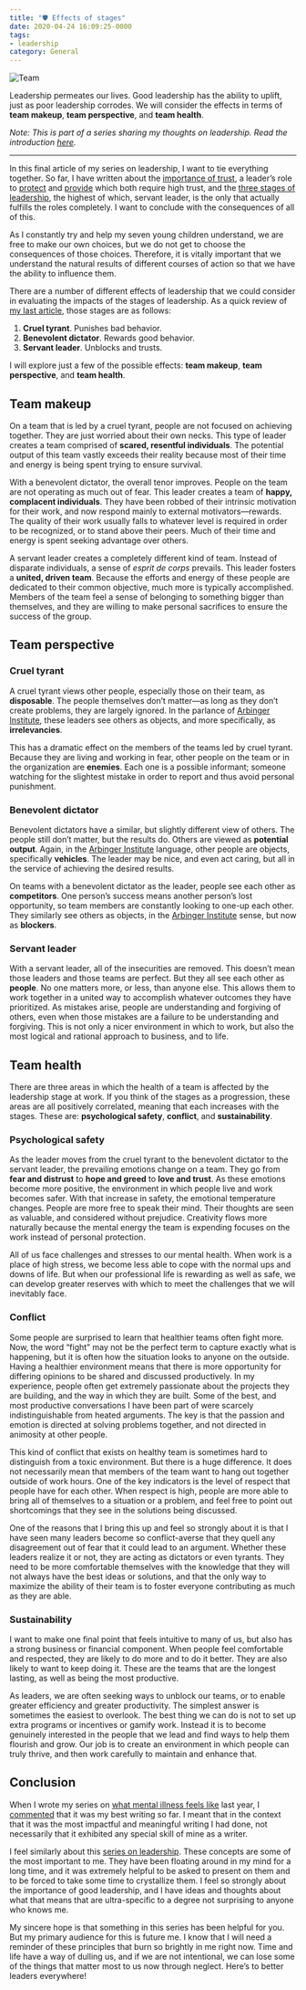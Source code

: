 ```yaml
---
title: "🛡 Effects of stages"
date: 2020-04-24 16:09:25-0000
tags:
- leadership
category: General
---
```


![Team](https://www.bennorris.blog/uploads/2020/eff11e3cd3.jpg)

Leadership permeates our lives. Good leadership has the ability to uplift, just as poor leadership corrodes. We will consider the effects in terms of **team makeup**, **team perspective**, and **team health**.

*Note: This is part of a series sharing my thoughts on leadership. Read the introduction [here](https://www.bennorris.org/2020/04/13/thoughts-on-leadership.html).*

***

In this final article of my series on leadership, I want to tie everything together. So far, I have written about the [importance of trust](https://www.bennorris.org/2020/04/14/leading-through-trust.html), a leader’s role to [protect](https://www.bennorris.org/2020/04/15/a-leaders-role.html) and [provide](https://www.bennorris.org/2020/04/17/a-leaders-role.html) which both require high trust, and the [three stages of leadership](https://www.bennorris.org/2020/04/21/stages-of-leadership.html), the highest of which, servant leader, is the only that actually fulfills the roles completely. I want to conclude with the consequences of all of this.

As I constantly try and help my seven young children understand, we are free to make our own choices, but we do not get to choose the consequences of those choices. Therefore, it is vitally important that we understand the natural results of different courses of action so that we have the ability to influence them.

There are a number of different effects of leadership that we could consider in evaluating the impacts of the stages of leadership. As a quick review of [my last article](https://www.bennorris.org/2020/04/21/stages-of-leadership.html), those stages are as follows:

1. **Cruel tyrant**. Punishes bad behavior.
2. **Benevolent dictator**. Rewards good behavior.
3. **Servant leader**. Unblocks and trusts.

I will explore just a few of the possible effects: **team makeup**, **team perspective**, and **team health**.


## Team makeup

On a team that is led by a cruel tyrant, people are not focused on achieving together. They are just worried about their own necks. This type of leader creates a team comprised of **scared, resentful individuals**. The potential output of this team vastly exceeds their reality because most of their time and energy is being spent trying to ensure survival.

With a benevolent dictator, the overall tenor improves. People on the team are not operating as much out of fear. This leader creates a team of **happy, complacent individuals**. They have been robbed of their intrinsic motivation for their work, and now respond mainly to external motivators—rewards. The quality of their work usually falls to whatever level is required in order to be recognized, or to stand above their peers. Much of their time and energy is spent seeking advantage over others.

A servant leader creates a completely different kind of team. Instead of disparate individuals, a sense of *esprit de corps* prevails. This leader fosters a **united, driven team**. Because the efforts and energy of these people are dedicated to their common objective, much more is typically accomplished. Members of the team feel a sense of belonging to something bigger than themselves, and they are willing to make personal sacrifices to ensure the success of the group.


## Team perspective

### Cruel tyrant

A cruel tyrant views other people, especially those on their team, as **disposable**. The people themselves don’t matter—as long as they don’t create problems, they are largely ignored. In the parlance of [Arbinger Institute](https://arbinger.com/home.html), these leaders see others as objects, and more specifically, as **irrelevancies**.

This has a dramatic effect on the members of the teams led by cruel tyrant. Because they are living and working in fear, other people on the team or in the organization are **enemies**. Each one is a possible informant; someone watching for the slightest mistake in order to report and thus avoid personal punishment.


### Benevolent dictator

Benevolent dictators have a similar, but slightly different view of others. The people still don’t matter, but the results do. Others are viewed as **potential output**. Again, in the [Arbinger Institute](https://arbinger.com/home.html) language, other people are objects, specifically **vehicles**. The leader may be nice, and even act caring, but all in the service of achieving the desired results.

On teams with a benevolent dictator as the leader, people see each other as **competitors**. One person’s success means another person’s lost opportunity, so team members are constantly looking to one-up each other. They similarly see others as objects, in the [Arbinger Institute](https://arbinger.com/home.html) sense, but now as **blockers**.


### Servant leader

With a servant leader, all of the insecurities are removed. This doesn’t mean those leaders and those teams are perfect. But they all see each other as **people**. No one matters more, or less, than anyone else. This allows them to work together in a united way to accomplish whatever outcomes they have prioritized. As mistakes arise, people are understanding and forgiving of others, even when those mistakes are a failure to be understanding and forgiving. This is not only a nicer environment in which to work, but also the most logical and rational approach to business, and to life.


## Team health

There are three areas in which the health of a team is affected by the leadership stage at work. If you think of the stages as a progression, these areas are all positively correlated, meaning that each increases with the stages. These are: **psychological safety**, **conflict**, and **sustainability**.


### Psychological safety

As the leader moves from the cruel tyrant to the benevolent dictator to the servant leader, the prevailing emotions change on a team. They go from **fear and distrust** to **hope and greed** to **love and trust**. As these emotions become more positive, the environment in which people live and work becomes safer. With that increase in safety, the emotional temperature changes. People are more free to speak their mind. Their thoughts are seen as valuable, and considered without prejudice. Creativity flows more naturally because the mental energy the team is expending focuses on the work instead of personal protection.

All of us face challenges and stresses to our mental health. When work is a place of high stress, we become less able to cope with the normal ups and downs of life. But when our professional life is rewarding as well as safe, we can develop greater reserves with which to meet the challenges that we will inevitably face.


### Conflict

Some people are surprised to learn that healthier teams often fight more. Now, the word “fight” may not be the perfect term to capture exactly what is happening, but it is often how the situation looks to anyone on the outside. Having a healthier environment means that there is more opportunity for differing opinions to be shared and discussed productively. In my experience, people often get extremely passionate about the projects they are building, and the way in which they are built. Some of the best, and most productive conversations I have been part of were scarcely indistinguishable from heated arguments. The key is that the passion and emotion is directed at solving problems together, and not directed in animosity at other people.

This kind of conflict that exists on healthy team is sometimes hard to distinguish from a toxic environment. But there is a huge difference. It does not necessarily mean that members of the team want to hang out together outside of work hours. One of the key indicators is the level of respect that people have for each other. When respect is high, people are more able to bring all of themselves to a situation or a problem, and feel free to point out shortcomings that they see in the solutions being discussed.

One of the reasons that I bring this up and feel so strongly about it is that I have seen many leaders become so conflict-averse that they quell any disagreement out of fear that it could lead to an argument. Whether these leaders realize it or not, they are acting as dictators or even tyrants. They need to be more comfortable themselves with the knowledge that they will not always have the best ideas or solutions, and that the only way to maximize the ability of their team is to foster everyone contributing as much as they are able.


### Sustainability

I want to make one final point that feels intuitive to many of us, but also has a strong business or financial component. When people feel comfortable and respected, they are likely to do more and to do it better. They are also likely to want to keep doing it. These are the teams that are the longest lasting, as well as being the most productive.

As leaders, we are often seeking ways to unblock our teams, or to enable greater efficiency and greater productivity. The simplest answer is sometimes the easiest to overlook. The best thing we can do is not to set up extra programs or incentives or gamify work. Instead it is to become genuinely interested in the people that we lead and find ways to help them flourish and grow. Our job is to create an environment in which people can truly thrive, and then work carefully to maintain and enhance that.


## Conclusion

When I wrote my series on [what mental illness feels like](https://www.bennorris.org/2019/03/18/what-mental-illness.html) last year, I [commented](https://www.bennorris.org/2019/03/27/i-finished-my.html) that it was my best writing so far. I meant that in the context that it was the most impactful and meaningful writing I had done, not necessarily that it exhibited any special skill of mine as a writer.

I feel similarly about this [series on leadership](https://www.bennorris.org/2020/04/13/thoughts-on-leadership.html). These concepts are some of the most important to me. They have been floating around in my mind for a long time, and it was extremely helpful to be asked to present on them and to be forced to take some time to crystallize them. I feel so strongly about the importance of good leadership, and I have ideas and thoughts about what that means that are ultra-specific to a degree not surprising to anyone who knows me.

My sincere hope is that something in this series has been helpful for you. But my primary audience for this is future me. I know that I will need a reminder of these principles that burn so brightly in me right now. Time and life have a way of dulling us, and if we are not intentional, we can lose some of the things that matter most to us now through neglect. Here’s to better leaders everywhere!
